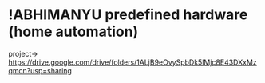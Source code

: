 # !ABHIMANYU predefined hardware (home automation)

project-> https://drive.google.com/drive/folders/1ALjB9eOvySpbDk5lMjc8E43DXxMzqmcn?usp=sharing

